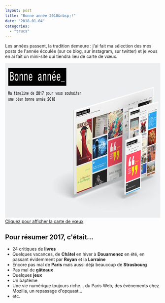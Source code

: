 ```yaml
---
layout: post
title: "Bonne année 2018&nbsp;!"
date: "2018-01-04"
categories: 
  - "trucs"
---
```


Les années passent, la tradition demeure : j'ai fait ma sélection des mes posts de l'année écoulée (sur ce blog, sur instagram, sur twitter) et je vous en ai fait un mini-site qui tiendra lieu de carte de vœux.

<p class="center"><a href="https://www.6x8.org/voeux2018/"><img src="/images/carte.jpg" alt="" width="800" height="500" /><br />Cliquez pour afficher la carte de vœux</a></p>

## Pour résumer 2017, c'était...

- 24 critiques de **livres**
- Quelques vacances, de **Châtel** en hiver à **Douarnenez** en été, en passant évidemment par **Royan** et la **Lorraine**
- Encore pas mal de **Paris** mais aussi déjà beaucoup de **Strasbourg**
- Pas mal de **gâteaux**
- Quelques **jeux**
- Un baptême
- Une vie numérique toujours riche... du Paris Web, des évènements chez Mozilla, un repassage d'opquast...
- etc.
